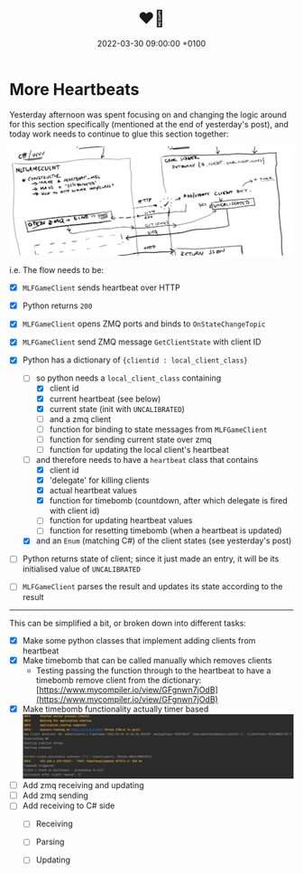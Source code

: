 ﻿---
layout: post
title:  "❤🥁"
date:   2022-03-30 09:00:00 +0100
categories: evolver
---


# More Heartbeats

Yesterday afternoon was spent focusing on and changing the logic around for this section specifically (mentioned at the end of yesterday's post), and today work needs to continue to glue this section together:

<a href="/docs/assets/images/heartbeat/hb_client_init.png">
<img src="/docs/assets/images/heartbeat/hb_client_init.png" width="600" alt="heartbeat client init">
</a>

i.e. The flow needs to be:
- [x] `MLFGameClient` sends heartbeat over HTTP
- [x] Python returns `200` 
- [x] `MLFGameClient` opens ZMQ ports and binds to `OnStateChangeTopic`
- [x] `MLFGameClient` send ZMQ message `GetClientState` with client ID
- [x] Python has a dictionary of `{clientid : local_client_class}`
  - [ ] so python needs a `local_client_class` containing
    - [x] client id 
    - [x] current heartbeat (see below)
    - [x] current state (init with `UNCALIBRATED`)
    - [ ] and a zmq client
    - [ ] function for binding to state messages from `MLFGameClient`
    - [ ] function for sending current state over zmq
    - [ ] function for updating the local client's heartbeat
  - [ ] and therefore needs to have a `heartbeat` class that contains
    - [x] client id
    - [x] 'delegate' for killing clients
    - [x] actual heartbeat values
    - [x] function for timebomb (countdown, after which delegate is fired with client id)
    - [ ] function for updating heartbeat values
    - [ ] function for resetting timebomb (when a heartbeat is updated)
  - [x] and an `Enum` (matching C#) of the client states (see yesterday's post)
- [ ] Python returns state of client; since it just made an entry, it will be its initialised value of `UNCALIBRATED`
- [ ] `MLFGameClient` parses the result and updates its state according to the result


---

This can be simplified a bit, or broken down into different tasks:
- [x] Make some python classes that implement adding clients from heartbeat
- [x] Make timebomb that can be called manually which removes clients
  - Testing passing the function through to the heartbeat to have a timebomb remove client from the dictionary: [https://www.mycompiler.io/view/GFgnwn7jOdB](https://www.mycompiler.io/view/GFgnwn7jOdB)
- [x] Make timebomb functionality actually timer based
<a href="/docs/assets/images/heartbeat/hb_dict_server_side.png"><img src="/docs/assets/images/heartbeat/hb_dict_server_side.png" width="600" alt="timebomb"></a>
- [ ] Add zmq receiving and updating
- [ ] Add zmq sending 
- [ ] Add receiving to C# side
  - [ ] Receiving
  - [ ] Parsing
  - [ ] Updating


